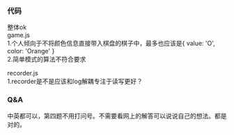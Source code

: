 ### 代码
整体ok  
game.js  
1.个人倾向于不将颜色信息直接带入棋盘的棋子中，最多也应该是{ value: 'O', color: 'Orange' }  
2.简单模式的算法不符合要求

recorder.js  
1.recorder是不是应该和log解耦专注于读写更好？  

### Q&A
中英都可以，第四题不用打问号。不需要看网上的解答可以说说自己的想法。都是对的。